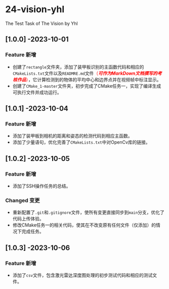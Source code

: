# 24-vision-yhl
The Test Task of The Vision by Yhl

## [1.0.0] -2023-10-01

### Feature 新增

+ 创建了`rectangle`文件夹，添加了装甲板识别的主函数代码和相应的`CMakeLists.txt`文件以及`READMRE.md`文件<font color=#FF0000>（***可作为MarkDown文档撰写的考核作品***）</font>，它计算检测到的物体的平均中心和边界点并在视频帧中标注显示。
+ 创建了`CMake_1-master`文件夹，初步完成了CMake任务一，实现了编译生成可执行文件并成功运行。

## [1.0.1] -2023-10-04

### Feature 新增

+ 添加了装甲板到相机的距离和姿态的检测代码到相应主函数。
+ 添加了少量语句，优化完善了`CMakeLists.txt`中对OpenCv库的链接。

## [1.0.2] -2023-10-05

### Feature 新增

+ 添加了SSH操作任务的总结。

### Changed 变更
* 重新配置了`.git`和`.gitignore`文件，使所有变更直接同步到`main`分支，优化了代码上传体验。
* 修改CMake任务一的相关代码，使其在不改变原有任何文件（仅添加）的情况下完成任务。

## [1.0.3] -2023-10-06

### Feature 新增

+ 添加了`csv`文件，包含激光雷达深度图处理的初步测试代码和相应的测试文件。
